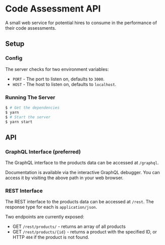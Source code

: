 # Code Assessment API

A small web service for potential hires to consume in the performance of their code assessments.

## Setup

### Config

The server checks for two environment variables:

* `PORT` - The port to listen on, defaults to `3000`.
* `HOST` - The host to listen on, defaults to `localhost`.

### Running The Server

```sh
$ # Get the dependencies
$ yarn
$ # Start the server 
$ yarn start
```

## API

### GraphQL Interface (preferred)

The GraphQL interface to the products data can be accessed at `/graphql`. 

Documentation is available via the interactive GraphQL debugger. You can access it by visiting the above path in your web browser.

### REST Interface

The REST interface to the products data can be accessed at `/rest`. The response type for each is `application/json`.

Two endpoints are currently exposed:

* GET `/rest/products/` - returns an array of all products  
* GET `/rest/products/{id}` - returns a product with the specified ID, or HTTP `404` if the product is not found.